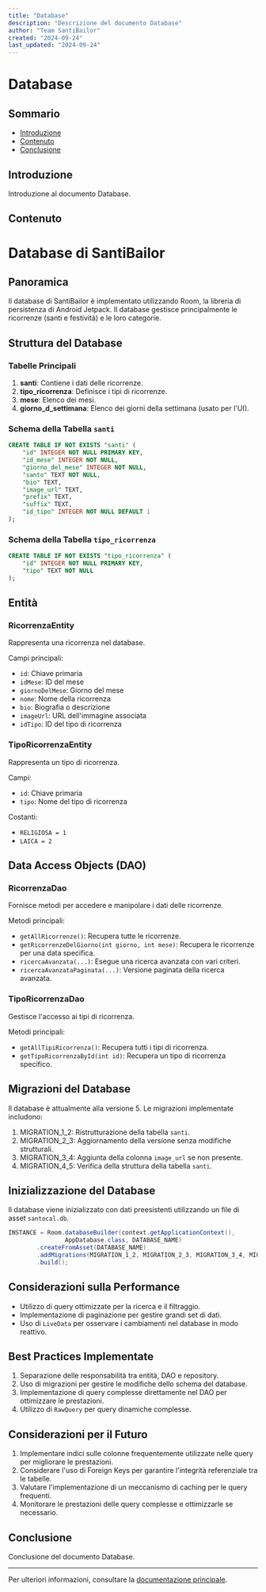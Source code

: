 ```yaml
---
title: "Database"
description: "Descrizione del documento Database"
author: "Team SantiBailor"
created: "2024-09-24"
last_updated: "2024-09-24"
---
```


# Database

## Sommario
- [Introduzione](#introduzione)
- [Contenuto](#contenuto)
- [Conclusione](#conclusione)

## Introduzione
Introduzione al documento Database.

## Contenuto
# Database di SantiBailor

## Panoramica
Il database di SantiBailor è implementato utilizzando Room, la libreria di persistenza di Android Jetpack. Il database gestisce principalmente le ricorrenze (santi e festività) e le loro categorie.

## Struttura del Database

### Tabelle Principali
1. **santi**: Contiene i dati delle ricorrenze.
2. **tipo_ricorrenza**: Definisce i tipi di ricorrenze.
3. **mese**: Elenco dei mesi.
4. **giorno_d_settimana**: Elenco dei giorni della settimana (usato per l'UI).

### Schema della Tabella `santi`
```sql
CREATE TABLE IF NOT EXISTS "santi" (
    "id" INTEGER NOT NULL PRIMARY KEY,
    "id_mese" INTEGER NOT NULL,
    "giorno_del_mese" INTEGER NOT NULL,
    "santo" TEXT NOT NULL,
    "bio" TEXT,
    "image_url" TEXT,
    "prefix" TEXT,
    "suffix" TEXT,
    "id_tipo" INTEGER NOT NULL DEFAULT 1
);
```

### Schema della Tabella `tipo_ricorrenza`
```sql
CREATE TABLE IF NOT EXISTS "tipo_ricorrenza" (
    "id" INTEGER NOT NULL PRIMARY KEY,
    "tipo" TEXT NOT NULL
);
```

## Entità

### RicorrenzaEntity
Rappresenta una ricorrenza nel database.

Campi principali:
- `id`: Chiave primaria
- `idMese`: ID del mese
- `giornoDelMese`: Giorno del mese
- `nome`: Nome della ricorrenza
- `bio`: Biografia o descrizione
- `imageUrl`: URL dell'immagine associata
- `idTipo`: ID del tipo di ricorrenza

### TipoRicorrenzaEntity
Rappresenta un tipo di ricorrenza.

Campi:
- `id`: Chiave primaria
- `tipo`: Nome del tipo di ricorrenza

Costanti:
- `RELIGIOSA = 1`
- `LAICA = 2`

## Data Access Objects (DAO)

### RicorrenzaDao
Fornisce metodi per accedere e manipolare i dati delle ricorrenze.

Metodi principali:
- `getAllRicorrenze()`: Recupera tutte le ricorrenze.
- `getRicorrenzeDelGiorno(int giorno, int mese)`: Recupera le ricorrenze per una data specifica.
- `ricercaAvanzata(...)`: Esegue una ricerca avanzata con vari criteri.
- `ricercaAvanzataPaginata(...)`: Versione paginata della ricerca avanzata.

### TipoRicorrenzaDao
Gestisce l'accesso ai tipi di ricorrenza.

Metodi principali:
- `getAllTipiRicorrenza()`: Recupera tutti i tipi di ricorrenza.
- `getTipoRicorrenzaById(int id)`: Recupera un tipo di ricorrenza specifico.

## Migrazioni del Database
Il database è attualmente alla versione 5. Le migrazioni implementate includono:

1. MIGRATION_1_2: Ristrutturazione della tabella `santi`.
2. MIGRATION_2_3: Aggiornamento della versione senza modifiche strutturali.
3. MIGRATION_3_4: Aggiunta della colonna `image_url` se non presente.
4. MIGRATION_4_5: Verifica della struttura della tabella `santi`.

## Inizializzazione del Database
Il database viene inizializzato con dati preesistenti utilizzando un file di asset `santocal.db`.

```java
INSTANCE = Room.databaseBuilder(context.getApplicationContext(),
                AppDatabase.class, DATABASE_NAME)
        .createFromAsset(DATABASE_NAME)
        .addMigrations(MIGRATION_1_2, MIGRATION_2_3, MIGRATION_3_4, MIGRATION_4_5)
        .build();
```

## Considerazioni sulla Performance
- Utilizzo di query ottimizzate per la ricerca e il filtraggio.
- Implementazione di paginazione per gestire grandi set di dati.
- Uso di `LiveData` per osservare i cambiamenti nel database in modo reattivo.

## Best Practices Implementate
1. Separazione delle responsabilità tra entità, DAO e repository.
2. Uso di migrazioni per gestire le modifiche dello schema del database.
3. Implementazione di query complesse direttamente nel DAO per ottimizzare le prestazioni.
4. Utilizzo di `RawQuery` per query dinamiche complesse.

## Considerazioni per il Futuro
1. Implementare indici sulle colonne frequentemente utilizzate nelle query per migliorare le prestazioni.
2. Considerare l'uso di Foreign Keys per garantire l'integrità referenziale tra le tabelle.
3. Valutare l'implementazione di un meccanismo di caching per le query frequenti.
4. Monitorare le prestazioni delle query complesse e ottimizzarle se necessario.

## Conclusione
Conclusione del documento Database.

---
Per ulteriori informazioni, consultare la [documentazione principale](../README.md).
